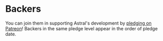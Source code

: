 # Backers

You can join them in supporting Astral's development by [pledging on Patreon](https://www.patreon.com/syropian)! Backers in the same pledge level appear in the order of pledge date.
